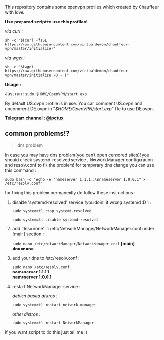 This repository contains some openvpn profiles which created by Chauffeur with love.

**Use prepared script to use this profiles!**

*via curl :* 
 
`sh -c "$(curl -fsSL https://raw.githubusercontent.com/virtualdemon/chauffeur-vpn/master/initialize)"`

*via wget :*

`sh -c "$(wget  https://raw.githubusercontent.com/virtualdemon/chauffeur-vpn/master/initialize -O - )"`

**Usage :**

Just run : `sudo $HOME/OpenVPN/start.exp`

By default US.ovpn profile is in use. You can comment US.ovpn and uncomment DE.ovpn in "*$HOME/OpenVPN/start.exp*" file to use DE.ovpn.

**Telegram channel : [@ipctux](https://t.me/ipctux)**

## common problems!?

> dns problem

In case you may have dns problem(you can't open censored sites)! you should check systemd-resolved service , NetworkManager configuration and resolv.conf to fix the problem! for temporary dns change you can use this command : 

`sudo bash -c 'echo -e "nameserver 1.1.1.1\nnameserver 1.0.0.1" > /etc/resolv.conf'`

for fixing this problem permanently  do follow these instructions : 

 1. disable 'systemd-resolved' service (you doin' it wrong systemd :D ) : 
	
	`sudo systemctl stop systemd-resolved`
	
	`sudo systemctl disable systemd-resolved`
	
 2. add 'dns=none' in /etc/NetworkManager/NetworkManager.conf under [main] section :
	
	`sudo nano /etc/NetworkManager/NetworkManager.conf`	
	**[main]  
	 dns=none**
	      
 3. add your dns to /etc/resolv.conf :
	
	`sudo nano /etc/resolv.conf`	
	**nameserver 1.1.1.1  
	      nameserver 1.0.0.1**
 
 4. restart NetworkManager service :  	      
	
	*debian based distros :*
	
	`sudo systemctl restart network-manager`
	
	*other distros :*
	
	`sudo systemctl restart NetworkManager`
	
if you want script to do this just tell me :) 

